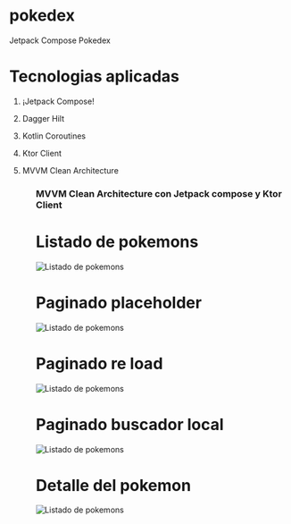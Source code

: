 # pokedex
Jetpack Compose Pokedex

<H1>Tecnologias aplicadas</H1>

<ol>
  <li><p>¡Jetpack Compose!</p></li>
  <li><p>Dagger Hilt</p></li>
  <li><p>Kotlin Coroutines</p></li>
  <li><p>Ktor Client</p></li>
  <li><p>MVVM Clean Architecture</p></li>
<ol>
  
  <H3>MVVM Clean Architecture con Jetpack compose y Ktor Client</H3>

<H1>Listado de pokemons</H1>

![Listado de pokemons](https://raw.githubusercontent.com/adangil97/pokedex/master/screenshots/WhatsApp%20Image%202022-08-15%20at%2011.03.14%20AM.jpeg)


<H1>Paginado placeholder</H1>

![Listado de pokemons](https://raw.githubusercontent.com/adangil97/pokedex/master/screenshots/WhatsApp%20Image%202022-08-15%20at%2011.03.14%20AM%20(1).jpeg)


<H1>Paginado re load</H1>

![Listado de pokemons](https://raw.githubusercontent.com/adangil97/pokedex/master/screenshots/WhatsApp%20Image%202022-08-15%20at%2011.03.14%20AM%20(4).jpeg)


<H1>Paginado buscador local</H1>

![Listado de pokemons](https://raw.githubusercontent.com/adangil97/pokedex/master/screenshots/WhatsApp%20Image%202022-08-15%20at%2011.03.14%20AM%20(2).jpeg)


<H1>Detalle del pokemon</H1>

![Listado de pokemons](https://raw.githubusercontent.com/adangil97/pokedex/master/screenshots/WhatsApp%20Image%202022-08-15%20at%2011.03.14%20AM%20(3).jpeg)
